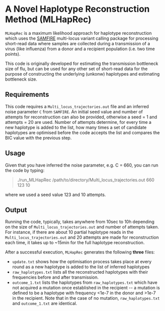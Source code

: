 # A Novel Haplotype Reconstruction Method (MLHapRec)
`MLHapRec` is a maximum likelihood approach for haplotype reconstruction which uses the [SAMFIRE](https://github.com/cjri/samfire/blob/master/README.md) multi-locus variant calling package for processing short-read data where samples are collected during a transmission of a virus (like influenza) from a donor and a recipient population (i.e. two time points). 

This code is originally developed for estimating the transmission bottleneck size of flu, but can be used for any other set of short-read data for the purpose of constructing the underlying (unkonw) haplotypes and estimating bottleneck size. 

## Requirements
This code requires a `Multi_locus_trajectories.out` file and an inferred noise parameter `C` from `SAMFIRE`. An initial seed value and number of attempts for reconstruction can also be provided, otherwise a seed = 1 and attempts = 20 are used. Number of attempts determine, for every time a new haplotype is added to the list, how many times a set of candidate haplotypes are optimised before the code accepts the list and compares the BIC value with the previous step. 

## Usage
Given that you have inferred the noise parameter, e.g. C = 660, you can run the code by typing:
> ./run_MLHapRec /path/to/directory/Multi_locus_trajectories.out 660 123 10

where we used a seed value 123 and 10 attempts.

## Output
Running the code, typically, takes anywhere from 10sec to 10h depending on the size of `Multi_locus_trajectories.out` and number of attempts taken. For instance, if there are about 10 partial haplotype reads in the `Multi_locus_trajectories.out` and 20 attempts are made for reconstruction each time, it takes up to ~15min for the full haplotype reconstruction. 

After a successful execution, `MLHapRec` generates the following **three** files: 
- `update.txt` shows how the optimisation process takes place at every round as a new haplotype is added to the list of inferred haplotypes 
- `raw_haplotypes.txt` lists all the reconstructed haplotypes with their frequencies before and after transmission.
- `outcome_1.txt` lists the haplotypes from `raw_haplotypes.txt` which have not acquired a mutation once established in the recipient -- a mutation is defined to be a haplotype with frequency <1e-7 in the donor and >1e-7 in the recipient.
Note that in the case of no mutation, `raw_haplotypes.txt` and `outcome_1.txt` are identical.
